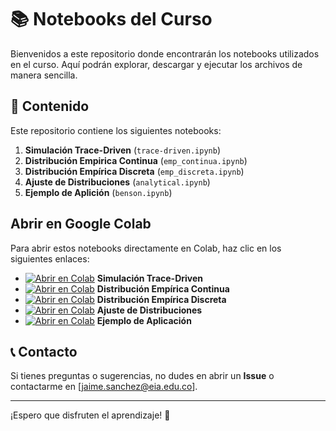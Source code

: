 # 📚 Notebooks del Curso

Bienvenidos a este repositorio donde encontrarán los notebooks utilizados en el curso. Aquí podrán explorar, descargar y ejecutar los archivos de manera sencilla.

## 📂 Contenido
Este repositorio contiene los siguientes notebooks:

1. **Simulación Trace-Driven** (`trace-driven.ipynb`)
2. **Distribución Empirica Continua** (`emp_continua.ipynb`)
3. **Distribución Empírica Discreta** (`emp_discreta.ipynb`)
4. **Ajuste de Distribuciones** (`analytical.ipynb`)
5. **Ejemplo de Aplición** (`benson.ipynb`)

## Abrir en Google Colab
Para abrir estos notebooks directamente en Colab, haz clic en los siguientes enlaces:
- [![Abrir en Colab](https://colab.research.google.com/assets/colab-badge.svg)](https://colab.research.google.com/github/jasanchev/SimulationEIA/blob/main/trace-driven.ipynb) **Simulación Trace-Driven**
- [![Abrir en Colab](https://colab.research.google.com/assets/colab-badge.svg)](https://colab.research.google.com/github/jasanchev/SimulationEIA/blob/main/emp_continua.ipynb) **Distribución Empírica Continua**
- [![Abrir en Colab](https://colab.research.google.com/assets/colab-badge.svg)](https://colab.research.google.com/github/jasanchev/SimulationEIA/blob/main/emp_discreta.ipynb) **Distribución Empírica Discreta**
- [![Abrir en Colab](https://colab.research.google.com/assets/colab-badge.svg)](https://colab.research.google.com/github/jasanchev/SimulationEIA/blob/main/analytical.ipynb) **Ajuste de Distribuciones**
- [![Abrir en Colab](https://colab.research.google.com/assets/colab-badge.svg)](https://colab.research.google.com/github/jasanchev/SimulationEIA/blob/main/benson.ipynb) **Ejemplo de Aplicación**


## 📞 Contacto
Si tienes preguntas o sugerencias, no dudes en abrir un **Issue** o contactarme en [jaime.sanchez@eia.edu.co].

---
¡Espero que disfruten el aprendizaje! 🚀


